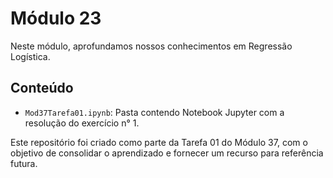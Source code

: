 # Módulo 23

Neste módulo, aprofundamos nossos conhecimentos em Regressão Logística.

## Conteúdo

- `Mod37Tarefa01.ipynb`: Pasta contendo Notebook Jupyter com a resolução do exercício n° 1.

Este repositório foi criado como parte da Tarefa 01 do Módulo 37, com o objetivo de consolidar o aprendizado e fornecer um recurso para referência futura.
